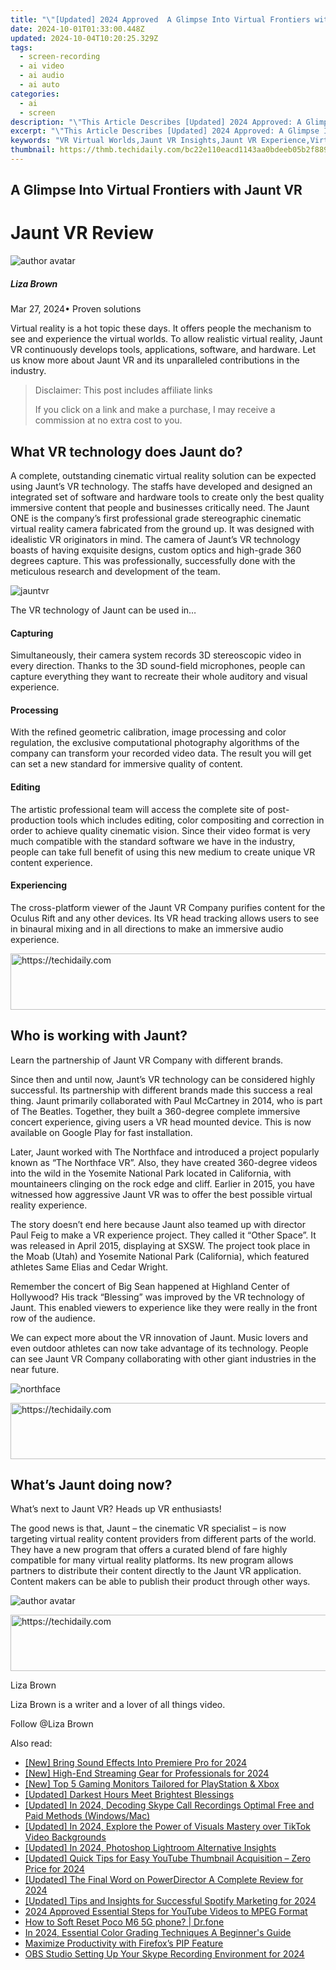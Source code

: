 ```yaml
---
title: "\"[Updated] 2024 Approved  A Glimpse Into Virtual Frontiers with Jaunt VR\""
date: 2024-10-01T01:33:00.448Z
updated: 2024-10-04T10:20:25.329Z
tags: 
  - screen-recording
  - ai video
  - ai audio
  - ai auto
categories: 
  - ai
  - screen
description: "\"This Article Describes [Updated] 2024 Approved: A Glimpse Into Virtual Frontiers with Jaunt VR\""
excerpt: "\"This Article Describes [Updated] 2024 Approved: A Glimpse Into Virtual Frontiers with Jaunt VR\""
keywords: "VR Virtual Worlds,Jaunt VR Insights,Jaunt VR Experience,Virtual Reality Trends,Into Digital Realms,Frontier VR Technology,Immersive VR Journey"
thumbnail: https://thmb.techidaily.com/bc22e110eacd1143aa0bdeeb05b2f88960a893ae5ff7866bf9fbfc4c2eddab7b.jpg
---
```


## A Glimpse Into Virtual Frontiers with Jaunt VR

# Jaunt VR Review

![author avatar](https://lh5.googleusercontent.com/-AIMmjowaFs4/AAAAAAAAAAI/AAAAAAAAABc/Y5UmwDaI7HU/s250-c-k/photo.jpg)

##### Liza Brown

 Mar 27, 2024• Proven solutions

 Virtual reality is a hot topic these days. It offers people the mechanism to see and experience the virtual worlds. To allow realistic virtual reality, Jaunt VR continuously develops tools, applications, software, and hardware. Let us know more about Jaunt VR and its unparalleled contributions in the industry.

>  Disclaimer: This post includes affiliate links
>
>  If you click on a link and make a purchase, I may receive a commission at no extra cost to you.
>

## What VR technology does Jaunt do?

 A complete, outstanding cinematic virtual reality solution can be expected using Jaunt’s VR technology. The staffs have developed and designed an integrated set of software and hardware tools to create only the best quality immersive content that people and businesses critically need. The Jaunt ONE is the company’s first professional grade stereographic cinematic virtual reality camera fabricated from the ground up. It was designed with idealistic VR originators in mind. The camera of Jaunt’s VR technology boasts of having exquisite designs, custom optics and high-grade 360 degrees capture. This was professionally, successfully done with the meticulous research and development of the team.

![jauntvr](https://images.wondershare.com/filmora/resource/jauntvr.jpg
  )

 The VR technology of Jaunt can be used in…

#### Capturing

 Simultaneously, their camera system records 3D stereoscopic video in every direction. Thanks to the 3D sound-field microphones, people can capture everything they want to recreate their whole auditory and visual experience.

#### Processing

 With the refined geometric calibration, image processing and color regulation, the exclusive computational photography algorithms of the company can transform your recorded video data. The result you will get can set a new standard for immersive quality of content.

#### Editing

 The artistic professional team will access the complete site of post-production tools which includes editing, color compositing and correction in order to achieve quality cinematic vision. Since their video format is very much compatible with the standard software we have in the industry, people can take full benefit of using this new medium to create unique VR content experience.

#### Experiencing

 The cross-platform viewer of the Jaunt VR Company purifies content for the Oculus Rift and any other devices. Its VR head tracking allows users to see in binaural mixing and in all directions to make an immersive audio experience.

<!-- affiliate ads begin -->
<a href="https://unicoeye.pxf.io/c/5597632/2134240/18498" target="_top" id="2134240">
  <img src="//a.impactradius-go.com/display-ad/18498-2134240" border="0" alt="https://techidaily.com" width="540" height="90"/>
</a>
<img height="0" width="0" src="https://unicoeye.pxf.io/i/5597632/2134240/18498" style="position:absolute;visibility:hidden;" border="0" />
<!-- affiliate ads end -->

## Who is working with Jaunt?

 Learn the partnership of Jaunt VR Company with different brands.

 Since then and until now, Jaunt’s VR technology can be considered highly successful. Its partnership with different brands made this success a real thing. Jaunt primarily collaborated with Paul McCartney in 2014, who is part of The Beatles. Together, they built a 360-degree complete immersive concert experience, giving users a VR head mounted device. This is now available on Google Play for fast installation.

 Later, Jaunt worked with The Northface and introduced a project popularly known as “The Northface VR”. Also, they have created 360-degree videos into the wild in the Yosemite National Park located in California, with mountaineers clinging on the rock edge and cliff. Earlier in 2015, you have witnessed how aggressive Jaunt VR was to offer the best possible virtual reality experience.

 The story doesn’t end here because Jaunt also teamed up with director Paul Feig to make a VR experience project. They called it “Other Space”. It was released in April 2015, displaying at SXSW. The project took place in the Moab (Utah) and Yosemite National Park (California), which featured athletes Same Elias and Cedar Wright.

 Remember the concert of Big Sean happened at Highland Center of Hollywood? His track “Blessing” was improved by the VR technology of Jaunt. This enabled viewers to experience like they were really in the front row of the audience.

 We can expect more about the VR innovation of Jaunt. Music lovers and even outdoor athletes can now take advantage of its technology. People can see Jaunt VR Company collaborating with other giant industries in the near future.

![northface]( https://images.wondershare.com/filmora/resource/northface.jpg
 )

<!-- affiliate ads begin -->
<a href="https://aligracehair.sjv.io/c/5597632/1915830/19272" target="_top" id="1915830">
  <img src="//a.impactradius-go.com/display-ad/19272-1915830" border="0" alt="https://techidaily.com" width="728" height="90"/>
</a>
<img height="0" width="0" src="https://aligracehair.sjv.io/i/5597632/1915830/19272" style="position:absolute;visibility:hidden;" border="0" />
<!-- affiliate ads end -->

## What’s Jaunt doing now?

 What’s next to Jaunt VR? Heads up VR enthusiasts!

 The good news is that, Jaunt – the cinematic VR specialist – is now targeting virtual reality content providers from different parts of the world. They have a new program that offers a curated blend of fare highly compatible for many virtual reality platforms. Its new program allows partners to distribute their content directly to the Jaunt VR application. Content makers can be able to publish their product through other ways.

![author avatar](https://lh5.googleusercontent.com/-AIMmjowaFs4/AAAAAAAAAAI/AAAAAAAAABc/Y5UmwDaI7HU/s250-c-k/photo.jpg)

<!-- affiliate ads begin -->
<a href="https://appsumo.8odi.net/c/5597632/2123738/7443" target="_top" id="2123738">
  <img src="//a.impactradius-go.com/display-ad/7443-2123738" border="0" alt="https://techidaily.com" width="600" height="90"/>
</a>
<img height="0" width="0" src="https://appsumo.8odi.net/i/5597632/2123738/7443" style="position:absolute;visibility:hidden;" border="0" />
<!-- affiliate ads end -->

Liza Brown

Liza Brown is a writer and a lover of all things video.

Follow @Liza Brown


<ins class="adsbygoogle"
     style="display:block"
     data-ad-format="autorelaxed"
     data-ad-client="ca-pub-7571918770474297"
     data-ad-slot="1223367746"></ins>



<ins class="adsbygoogle"
     style="display:block"
     data-ad-client="ca-pub-7571918770474297"
     data-ad-slot="8358498916"
     data-ad-format="auto"
     data-full-width-responsive="true"></ins>


<span class="atpl-alsoreadstyle">Also read:</span>
<div><ul>
<li><a href="https://fox-http.techidaily.com/new-bring-sound-effects-into-premiere-pro-for-2024/"><u>[New] Bring Sound Effects Into Premiere Pro for 2024</u></a></li>
<li><a href="https://fox-http.techidaily.com/new-high-end-streaming-gear-for-professionals-for-2024/"><u>[New] High-End Streaming Gear for Professionals for 2024</u></a></li>
<li><a href="https://vp-tips.techidaily.com/new-top-5-gaming-monitors-tailored-for-playstation-and-xbox/"><u>[New] Top 5 Gaming Monitors Tailored for PlayStation & Xbox</u></a></li>
<li><a href="https://fox-http.techidaily.com/updated-darkest-hours-meet-brightest-blessings/"><u>[Updated] Darkest Hours Meet Brightest Blessings</u></a></li>
<li><a href="https://on-screen-recording.techidaily.com/updated-in-2024-decoding-skype-call-recordings-optimal-free-and-paid-methods-windowsmac/"><u>[Updated] In 2024, Decoding Skype Call Recordings Optimal Free and Paid Methods (Windows/Mac)</u></a></li>
<li><a href="https://tiktok-clips.techidaily.com/updated-in-2024-explore-the-power-of-visuals-mastery-over-tiktok-video-backgrounds/"><u>[Updated] In 2024, Explore the Power of Visuals Mastery over TikTok Video Backgrounds</u></a></li>
<li><a href="https://article-helps.techidaily.com/updated-in-2024-photoshop-lightroom-alternative-insights/"><u>[Updated] In 2024, Photoshop Lightroom Alternative Insights</u></a></li>
<li><a href="https://youtube-blog.techidaily.com/ed-quick-tips-for-easy-youtube-thumbnail-acquisition-zero-price-for-2024/"><u>[Updated] Quick Tips for Easy YouTube Thumbnail Acquisition – Zero Price for 2024</u></a></li>
<li><a href="https://fox-http.techidaily.com/updated-the-final-word-on-powerdirector-a-complete-review-for-2024/"><u>[Updated] The Final Word on PowerDirector A Complete Review for 2024</u></a></li>
<li><a href="https://fox-http.techidaily.com/updated-tips-and-insights-for-successful-spotify-marketing-for-2024/"><u>[Updated] Tips and Insights for Successful Spotify Marketing for 2024</u></a></li>
<li><a href="https://article-helps.techidaily.com/2024-approved-essential-steps-for-youtube-videos-to-mpeg-format/"><u>2024 Approved Essential Steps for YouTube Videos to MPEG Format</u></a></li>
<li><a href="https://techidaily.com/how-to-soft-reset-poco-m6-5g-phone-drfone-by-drfone-reset-android-reset-android/"><u>How to Soft Reset Poco M6 5G phone? | Dr.fone</u></a></li>
<li><a href="https://fox-http.techidaily.com/in-2024-essential-color-grading-techniques-a-beginners-guide/"><u>In 2024, Essential Color Grading Techniques A Beginner's Guide</u></a></li>
<li><a href="https://fox-http.techidaily.com/maximize-productivity-with-firefoxs-pip-feature/"><u>Maximize Productivity with Firefox’s PIP Feature</u></a></li>
<li><a href="https://digital-screen-recording.techidaily.com/obs-studio-setting-up-your-skype-recording-environment-for-2024/"><u>OBS Studio Setting Up Your Skype Recording Environment for 2024</u></a></li>
</ul></div>

